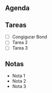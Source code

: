 ## Agenda
## Tareas
- [ ] Congigurar Bond
- [ ] Tarea 2
- [ ] Tarea 3

## Notas

- Nota 1
- Nota 2
- Nota 3